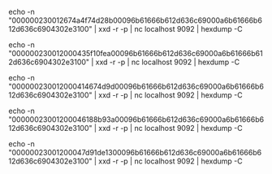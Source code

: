 echo -n "000000230012674a4f74d28b00096b61666b612d636c69000a6b61666b612d636c6904302e3100" | xxd -r -p | nc localhost 9092 | hexdump -C


echo -n "000000230012000435f10fea00096b61666b612d636c69000a6b61666b612d636c6904302e3100" | xxd -r -p | nc localhost 9092 | hexdump -C

 

echo -n "000000230012000414674d9d00096b61666b612d636c69000a6b61666b612d636c6904302e3100" | xxd -r -p | nc localhost 9092 | hexdump -C


echo -n "00000023001200046188b93a00096b61666b612d636c69000a6b61666b612d636c6904302e3100" | xxd -r -p | nc localhost 9092 | hexdump -C


                           
echo -n "00000023001200047d91de1300096b61666b612d636c69000a6b61666b612d636c6904302e3100" | xxd -r -p | nc localhost 9092 | hexdump -C